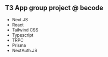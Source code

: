 ## T3 App group project @ becode
- Next.JS
- React
- Tailwind CSS
- Typescript
- TRPC
- Prisma
- NextAuth.JS